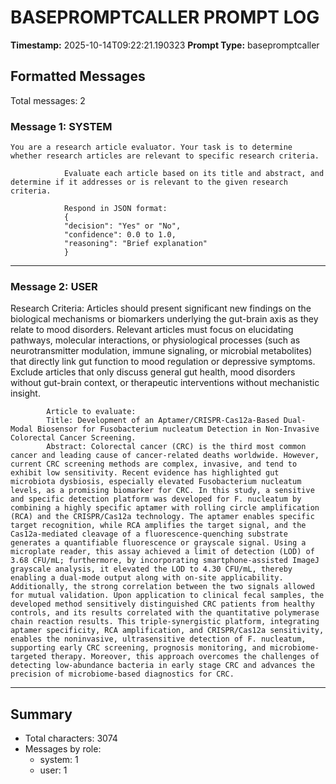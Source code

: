 # BASEPROMPTCALLER PROMPT LOG
**Timestamp:** 2025-10-14T09:22:21.190323
**Prompt Type:** basepromptcaller

## Formatted Messages
Total messages: 2

### Message 1: SYSTEM

```
You are a research article evaluator. Your task is to determine whether research articles are relevant to specific research criteria.

            Evaluate each article based on its title and abstract, and determine if it addresses or is relevant to the given research criteria.

            Respond in JSON format:
            {
            "decision": "Yes" or "No",
            "confidence": 0.0 to 1.0,
            "reasoning": "Brief explanation"
            }
```

---

### Message 2: USER

Research Criteria: Articles should present significant new findings on the biological mechanisms or biomarkers underlying the gut-brain axis as they relate to mood disorders. Relevant articles must focus on elucidating pathways, molecular interactions, or physiological processes (such as neurotransmitter modulation, immune signaling, or microbial metabolites) that directly link gut function to mood regulation or depressive symptoms. Exclude articles that only discuss general gut health, mood disorders without gut-brain context, or therapeutic interventions without mechanistic insight.

            Article to evaluate:
            Title: Development of an Aptamer/CRISPR-Cas12a-Based Dual-Modal Biosensor for Fusobacterium nucleatum Detection in Non-Invasive Colorectal Cancer Screening.
            Abstract: Colorectal cancer (CRC) is the third most common cancer and leading cause of cancer-related deaths worldwide. However, current CRC screening methods are complex, invasive, and tend to exhibit low sensitivity. Recent evidence has highlighted gut microbiota dysbiosis, especially elevated Fusobacterium nucleatum levels, as a promising biomarker for CRC. In this study, a sensitive and specific detection platform was developed for F. nucleatum by combining a highly specific aptamer with rolling circle amplification (RCA) and the CRISPR/Cas12a technology. The aptamer enables specific target recognition, while RCA amplifies the target signal, and the Cas12a-mediated cleavage of a fluorescence-quenching substrate generates a quantifiable fluorescence or grayscale signal. Using a microplate reader, this assay achieved a limit of detection (LOD) of 3.68 CFU/mL; furthermore, by incorporating smartphone-assisted ImageJ grayscale analysis, it elevated the LOD to 4.30 CFU/mL, thereby enabling a dual-mode output along with on-site applicability. Additionally, the strong correlation between the two signals allowed for mutual validation. Upon application to clinical fecal samples, the developed method sensitively distinguished CRC patients from healthy controls, and its results correlated with the quantitative polymerase chain reaction results. This triple-synergistic platform, integrating aptamer specificity, RCA amplification, and CRISPR/Cas12a sensitivity, enables the noninvasive, ultrasensitive detection of F. nucleatum, supporting early CRC screening, prognosis monitoring, and microbiome-targeted therapy. Moreover, this approach overcomes the challenges of detecting low-abundance bacteria in early stage CRC and advances the precision of microbiome-based diagnostics for CRC.

---

## Summary
- Total characters: 3074
- Messages by role:
  - system: 1
  - user: 1